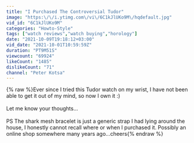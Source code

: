 ```yaml
---
title: "I Purchased The Controversial Tudor"
image: "https:\/\/i.ytimg.com\/vi\/6C1kJlUKo9M\/hqdefault.jpg"
vid_id: "6C1kJlUKo9M"
categories: "Howto-Style"
tags: ["watch reviews","watch buying","horology"]
date: "2021-10-09T19:18:12+03:00"
vid_date: "2021-10-01T10:59:59Z"
duration: "PT9M51S"
viewcount: "69924"
likeCount: "1485"
dislikeCount: "71"
channel: "Peter Kotsa"
---
```

{% raw %}Ever since I tried this Tudor watch on my wrist, I have not been able to get it out of my mind, so now I own it :)<br /><br />Let me know your thoughts...<br /><br />PS The shark mesh bracelet is just a generic strap I had lying around the house, I honestly cannot recall where or when I purchased it.  Possibly an online shop somewhere many years ago...cheers{% endraw %}
